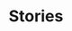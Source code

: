 ---
draft: true
title: Stories
description: 'Wildlife at Chattahoochee Forest National Fish Hatchery.'
nav: Stories
weight: 6
type: field-station
query: 'Chattahoochee Forest National Fish Hatchery'
section: articles
hero:
    name: trout-eggs.jpg
    alt: 'Small, yellow trout eggs each with two dark spots representing the fish eyes'
    caption: 'Close up eyed trout eggs. Photo by USFWS.'
tags:
    - 'Chattahoochee Forest National Fish Hatchery'
updated: 'September 18th, 2018'
---